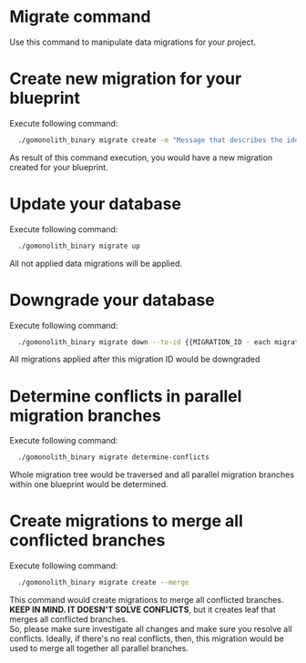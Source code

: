# Migrate command

Use this command to manipulate data migrations for your project.

# Create new migration for your blueprint

Execute following command:
```bash
  ./gomonolith_binary migrate create -m "Message that describes the idea of your data migration" -b "{{SHORT_NAME_OF_YOUR_BLUEPRINT}}"
```
As result of this command execution, you would have a new migration created for your blueprint.  

# Update your database

Execute following command:
```bash
  ./gomonolith_binary migrate up
```
All not applied data migrations will be applied.

# Downgrade your database

Execute following command:
```bash
  ./gomonolith_binary migrate down --to-id {{MIGRATION_ID - each migration has ID (int64)}}
```
All migrations applied after this migration ID would be downgraded

# Determine conflicts in parallel migration branches

Execute following command:
```bash
  ./gomonolith_binary migrate determine-conflicts
```
Whole migration tree would be traversed and all parallel migration branches within one blueprint would be determined.

# Create migrations to merge all conflicted branches

Execute following command:
```bash
  ./gomonolith_binary migrate create --merge
```
This command would create migrations to merge all conflicted branches. **KEEP IN MIND. IT DOESN'T SOLVE CONFLICTS**, but it creates leaf that merges all conflicted branches.  
So, please make sure investigate all changes and make sure you resolve all conflicts. Ideally, if there's no real conflicts, then, this migration would be used to merge all together all parallel branches.
